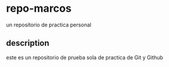 # repo-marcos
un repositorio de practica personal
## description
este es un repositorio de prueba sola de practica de Git y Github
